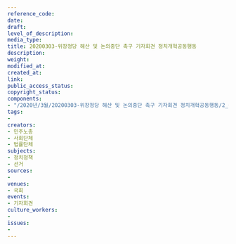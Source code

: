 ```yaml
---
reference_code: 
date: 
draft: 
level_of_description: 
media_type: 
title: 20200303-위장정당 해산 및 논의중단 촉구 기자회견 정치개혁공동행동
description: 
weight: 
modified_at: 
created_at: 
link: 
public_access_status: 
copyright_status: 
components:
- "/2020년/3월/20200303-위장정당 해산 및 논의중단 촉구 기자회견 정치개혁공동행동/2_CTU2315.jpg"
tags:
- 
creators:
- 민주노총
- 사회단체
- 법률단체
subjects:
- 정치정책
- 선거
sources:
- 
venues:
- 국회
events:
- 기자회견
culture_workers:
- 
issues:
- 
---
```

